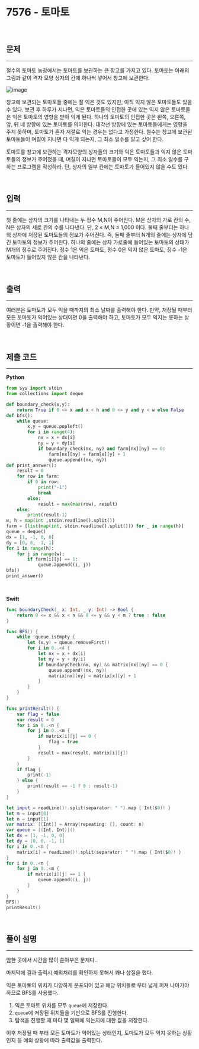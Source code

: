 # 7576 - 토마토

<br>

## 문제
---
철수의 토마토 농장에서는 토마토를 보관하는 큰 창고를 가지고 있다. 토마토는 아래의 그림과 같이 격자 모양 상자의 칸에 하나씩 넣어서 창고에 보관한다. 

![image](https://user-images.githubusercontent.com/33051018/93661631-320c6b80-fa94-11ea-92ef-2b44c18ddeee.png)

창고에 보관되는 토마토들 중에는 잘 익은 것도 있지만, 아직 익지 않은 토마토들도 있을 수 있다. 보관 후 하루가 지나면, 익은 토마토들의 인접한 곳에 있는 익지 않은 토마토들은 익은 토마토의 영향을 받아 익게 된다. 하나의 토마토의 인접한 곳은 왼쪽, 오른쪽, 앞, 뒤 네 방향에 있는 토마토를 의미한다. 대각선 방향에 있는 토마토들에게는 영향을 주지 못하며, 토마토가 혼자 저절로 익는 경우는 없다고 가정한다. 철수는 창고에 보관된 토마토들이 며칠이 지나면 다 익게 되는지, 그 최소 일수를 알고 싶어 한다.

토마토를 창고에 보관하는 격자모양의 상자들의 크기와 익은 토마토들과 익지 않은 토마토들의 정보가 주어졌을 때, 며칠이 지나면 토마토들이 모두 익는지, 그 최소 일수를 구하는 프로그램을 작성하라. 단, 상자의 일부 칸에는 토마토가 들어있지 않을 수도 있다.

<br>

## 입력
---

첫 줄에는 상자의 크기를 나타내는 두 정수 M,N이 주어진다. M은 상자의 가로 칸의 수, N은 상자의 세로 칸의 수를 나타낸다. 단, 2 ≤ M,N ≤ 1,000 이다. 둘째 줄부터는 하나의 상자에 저장된 토마토들의 정보가 주어진다. 즉, 둘째 줄부터 N개의 줄에는 상자에 담긴 토마토의 정보가 주어진다. 하나의 줄에는 상자 가로줄에 들어있는 토마토의 상태가 M개의 정수로 주어진다. 정수 1은 익은 토마토, 정수 0은 익지 않은 토마토, 정수 -1은 토마토가 들어있지 않은 칸을 나타낸다. 

<br>

## 출력
---

여러분은 토마토가 모두 익을 때까지의 최소 날짜를 출력해야 한다. 만약, 저장될 때부터 모든 토마토가 익어있는 상태이면 0을 출력해야 하고, 토마토가 모두 익지는 못하는 상황이면 -1을 출력해야 한다.

<br>

## 제출 코드
---

**Python**

```python
from sys import stdin
from collections import deque

def boundary_check(x,y):
    return True if 0 <= x and x < h and 0 <= y and y < w else False
def bfs():
    while queue:
        x,y = queue.popleft()
        for i in range(4):
            nx = x + dx[i]
            ny = y + dy[i]
            if boundary_check(nx, ny) and farm[nx][ny] == 0:
                farm[nx][ny] = farm[x][y] + 1
                queue.append((nx, ny))
def print_answer():
    result = 0
    for row in farm:
        if 0 in row:
            print("-1")
            break
        else:
            result = max(max(row), result)
    else:
        print(result-1)
w, h = map(int ,stdin.readline().split())
farm = [list(map(int, stdin.readline().split())) for _ in range(h)]
queue = deque()
dx = [1, -1, 0, 0]
dy = [0, 0, -1, 1]
for i in range(h):
    for j in range(w):
        if farm[i][j] == 1:
            queue.append((i, j))
bfs()
print_answer()
```
<br>

**Swift**

```swift
func boundaryCheck(_ x: Int, _ y: Int) -> Bool {
    return 0 <= x && x < n && 0 <= y && y < m ? true : false
}

func BFS() {
    while !queue.isEmpty {
        let (x,y) = queue.removeFirst()
        for i in 0..<4 {
            let nx = x + dx[i]
            let ny = y + dy[i]
            if boundaryCheck(nx, ny) && matrix[nx][ny] == 0 {
                queue.append((nx, ny))
                matrix[nx][ny] = matrix[x][y] + 1
            }
        }
    }
}

func printResult() {
    var flag = false
    var result = 0
    for i in 0..<n {
        for j in 0..<m {
            if matrix[i][j] == 0 {
                flag = true
            }
            result = max(result, matrix[i][j])
        }
    }
    if flag {
        print(-1)
    } else {
        print(result == -1 ? 0 : result-1)
    }
}

let input = readLine()!.split(separator: " ").map { Int($0)! }
let m = input[0]
let n = input[1]
var matrix: [[Int]] = Array(repeating: [], count: n)
var queue = [(Int, Int)]()
let dx = [1, -1, 0, 0]
let dy = [0, 0, -1, 1]
for i in 0..<n {
    matrix[i] = readLine()!.split(separator: " ").map { Int($0)! }
}
for i in 0..<n {
    for j in 0..<m {
        if matrix[i][j] == 1 {
            queue.append((i, j))
        }
    }
}
BFS()
printResult()
```

<br>

## 풀이 설명
---

엄한 곳에서 시간을 많이 쏟아부은 문제다..

마지막에 결과 출력시 예외처리를 확인하지 못해서 꽤나 삽질을 했다.

익은 토마토의 위치가 다양하게 분포되어 있고 해당 위치들로 부터 넓게 퍼져 나아가야하므로 BFS를 사용했다.

1. 익은 토마토 위치를 모두 `queue`에 저장한다.
2. `queue`에 저장된 위치들을 기반으로 BFS를 진행한다.
3. 탐색을 진행할 때 마다 몇 일째에 익는지에 대한 값을 저장한다.

이후 저장될 때 부터 모든 토마토가 익어있는 상태인지, 토마토가 모두 익지 못하는 상황인지 등 예외 상황에 따라 출력값을 출력한다.

